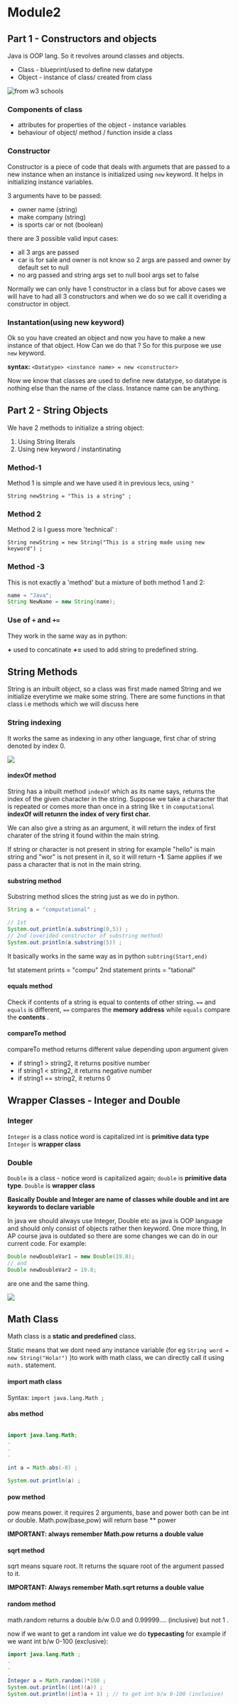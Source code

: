 # Module2 

## Part 1 - Constructors and objects

Java is OOP lang. So it revolves around classes and objects.

- Class - blueprint/used to define new datatype 
- Object - instance of class/ created from class

![from w3 schools](https://user-images.githubusercontent.com/30211412/117099959-21dd9e00-ad90-11eb-96e3-e5eb547d25cf.png)


### Components of class 

- attributes for properties of the object - instance variables 
- behaviour of object/ method / function inside a class 

### Constructor

Constructor is a piece of code that deals with argumets that are passed to a new instance when an instance is initialized using `new` keyword. It helps in initializing instance variables.

3 arguments have to be passed: 
- owner name (string)
- make company (string)
- is sports car or not (boolean)
    
there are 3 possible valid input cases: 
- all 3 args are passed 
- car is for sale and owner is not know so 2 args are passed and owner by default set to null 
- no arg passed and string args set to null bool args set to false 
 
Normally we can only have 1 constructor in a class but for above cases we will have to had all 3 constructors and when we do so we call it overiding a constructor in object. 


### Instantation(using new keyword) 

Ok so you have created an object and now you have to make a new instance of that object. How Can we do that ? 
So for this purpose we use `new` keyword. 

**syntax:** `<Datatype> <instance name> = new <constructor>`

Now we know that classes are used to define new datatype, so datatype is nothing else than the name of the class. Instance name can be anything. 

## Part 2 - String Objects

We have 2 methods to initialize a string object: 

1. Using String literals
2. Using new keyword / instantinating

### Method-1

Method 1 is simple and we have used it in previous lecs, using `"` 

`String newString = "This is a string" ;`

### Method 2 

Method 2 is I guess more 'technical' : 

`String newString = new String("This is a string made using new keyword") ; `

### Method -3 

This is not exactly a 'method' but a mixture of both method 1 and 2: 

```java
name = "Java"; 
String NewName = new String(name);
```
### Use of `+` and `+=` 

They work in the same way as in python: 

**+** used to concatinate 
**+=** used to add string to predefined string. 

## String Methods 

String is an inbuilt object, so a class was first made named String and we initialize everytime we make some string. There are some functions in that class i.e methods which we will discuss here

### String indexing 
It works the same as indexing in any other language, first char of string denoted by index 0. 

![](https://user-images.githubusercontent.com/30211412/117084171-1ffde580-ad64-11eb-8277-8ae87b133a9d.png)

#### indexOf method

String has a inbuilt method `indexOf` which as its name says, returns the index of the given character in the string. Suppose we take a character that is repeated 
or comes more than once in a string like `t` in `computational` **indexOf will retunrn the index of very first char.**

We can also give a string as an argument, it will return the index of first charater of the string it found within the main string. 

If string or character is not present in string for example "hello" is main string and "wor" is not present in it, so it will return **-1**. Same applies if we pass a character that is not in the main string. 

#### substring method 

Substring method slices the string just as we do in python. 

```java
String a = "computational" ; 

// 1st  
System.out.println(a.substring(0,5)) ; 
// 2nd (overided constructor of substring method)
System.out.println(a.substring(5)) ;
```

It basically works in the same way as in python `subtring(Start,end)` 

1st statement prints = "compu"
2nd statement prints = "tational"

#### equals method 
Check if contents of a string is equal to contents of other string. `==` and `equals` is different, `==` compares the **memory address** while `equals` compare the **contents** . 

#### compareTo method 
compareTo method returns different value depending upon argument given 

- if string1 > string2, it returns positive number  
- if string1 < string2, it returns negative number  
- if string1 == string2, it returns 0

## Wrapper Classes - Integer and Double

### Integer

`Integer` is a class notice word is capitalized
int is **primitive data type**
`Integer` is **wrapper class**

### Double 

`Double` is a class - notice word is capitalized
again; 
`double` is **primitive data type**.
`Double` is **wrapper class** 

**Basically Double and Integer are name of classes while double and int are keywords to declare variable**

In java we should always use Integer, Double etc as java is OOP language and should only consist of objects rather then keyword. 
One more thing, In AP course java is outdated so there are some changes we can do in our current code. For example: 

```java
Double newDoubleVar1 = new Double(19.8); 
// and 
Double newDoubleVar2 = 19.8; 
```
are one and the same thing. 


![](https://user-images.githubusercontent.com/30211412/117119510-ccb18480-adaf-11eb-813d-9d2ea86e5613.png)

## Math Class

Math class is a **static and predefined** class. 

Static means that we dont need any instance variable (for eg `String word = new String("Hola!")` )to work with math class, we can directly call it using `math.` statement. 

#### import math class 

Syntax: `import java.lang.Math ; `

#### abs method  

```java 

import java.lang.Math; 
.
.
.

int a = Math.abs(-8) ; 

System.out.println(a) ; 
```
#### pow method  

pow means power. it requires 2 arguments, base and power both can be int or double. 
Math.pow(base,pow) will return base ** power

**IMPORTANT: always remember Math.pow returns a double value** 

#### sqrt method

sqrt means square root. It returns the square root of the argument passed to it. 

**IMPORTANT: Always remember Math.sqrt returns a double value**

#### random method 

math.random returns a double b/w 0.0 and 0.99999.... (inclusive)  but not 1 . 

now if we want to get a random int value we do **typecasting** 
for example if we want int b/w 0-100 (exclusive): 

```java 
import java.lang.Math ; 
.
.
.
Integer a = Math.random()*100 ; 
System.out.println((int)(a)) ;
System.out.println((int)a + 1) ; // to get int b/w 0-100 (inclusive)
```


 


